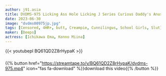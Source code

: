 ```yaml
---
author: j91.asia
title: DVDMS-975 Licking Ass Hole Licking J Series Curious Daddy's Anus Cunnilingus Daddy's Bimbo Daughter On The Way Home From School
date: 2023-06-30
image: "dvdms00975jp.jpg"
tags: [Censored, 4HR+, butt, Creampie, Cunnilingus, School Girls, Slut]
maker: [Deeps]
actress: [Ichikawa Ema, Konno Miina]
---
```



{{< youtubepl BQ61QD2Z8rHypaK >}}
###

{{% button href="https://streamtape.to/v/BQ61QD2Z8rHypaK/dvdms-975.mp4" icon="fas fa-download" %}}download this video{{% /button %}}

